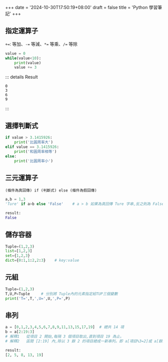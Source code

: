 +++
date = '2024-10-30T17:50:19+08:00'
draft = false
title = 'Python 學習筆記'
+++


## 指定運算子

`+=`: 等加、`-=` 等減、`*=` 等乘、`/=` 等除

<!-- ```py:line-numbers {4} -->
```py
value = 0
while(value<10):
    print(value)
    value += 3

```

::: details Result

```console
0
3
6
9
```

:::

## 選擇判斷式

```python
if value > 3.1415926:
    print('比圓周率大')
elif value == 3.1415926:
    print('和圓周率相等')
else:
    print('比圓周率小')
```

## 三元運算子

`(條件為真回傳) if (判斷式) else (條件為假回傳)`

```python
a,b = 1,3
'Ture' if a>b else 'False'    # a > b 如果為真回傳 Ture 字串,反之則為 False 字串

result:
False
```

## 儲存容器

```python
Tuple=(1,2,3)
list=[1,2,3]
set={1,2,3}
dict={0:1,1:2,2:3}    # key:value
```

## 元組

```python
Tuple=(1,2,3)
T,U,P=Tuple     # 分別將 Tuple內的元素指定給TUP三個變數
print('T=',T,',U=',U,',P=',P)
```

## 串列

```python
a = [0,1,2,3,4,5,6,7,8,9,11,13,15,17,19]  # 總共 14 項
b = a[2:19:3]
# 解釋1   從項目 2 開始,每隔 3 個項目取出,直到項目 19 為止。
# 解釋2   區間 [2:19] 內,除以 3 餘 2 的項目總成一新串列。即 a[項目%3=2]或 a[餘數:被除數結束點:除數]

result:
[2, 5, 8, 13, 19]
```
